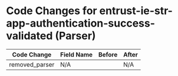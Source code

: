 # Code Changes for entrust-ie-str-app-authentication-success-validated (Parser)

| Code Change | Field Name | Before | After |
|-------------|------------|--------|-------|
| removed_parser | N/A |  | N/A |